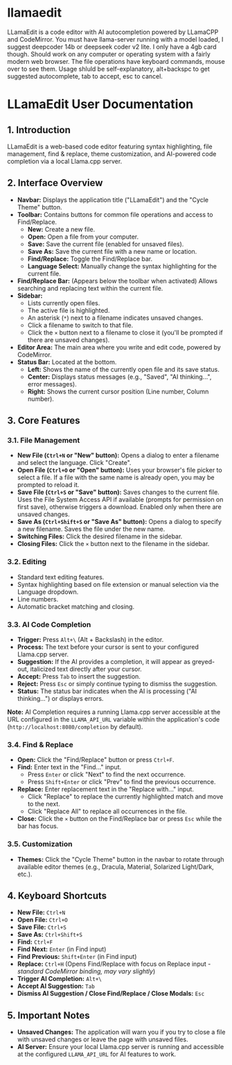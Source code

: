 # llamaedit
LLamaEdit is a code editor with AI autocompletion powered by LLamaCPP and CodeMirror. You must have llama-server running with a model loaded, I suggest deepcoder 14b or deepseek coder v2 lite. I only have a 4gb card though.
Should work on any computer or operating system with a fairly modern web browser.
The file operations have keyboard commands, mouse over to see them. Usage shluld be self-explanatory, alt+backspc to get suggested autocomplete, tab to accept, esc to cancel.

# LLamaEdit User Documentation

## 1. Introduction

LLamaEdit is a web-based code editor featuring syntax highlighting, file management, find & replace, theme customization, and AI-powered code completion via a local Llama.cpp server.

## 2. Interface Overview

*   **Navbar:** Displays the application title ("LLamaEdit") and the "Cycle Theme" button.
*   **Toolbar:** Contains buttons for common file operations and access to Find/Replace.
    *   **New:** Create a new file.
    *   **Open:** Open a file from your computer.
    *   **Save:** Save the current file (enabled for unsaved files).
    *   **Save As:** Save the current file with a new name or location.
    *   **Find/Replace:** Toggle the Find/Replace bar.
    *   **Language Select:** Manually change the syntax highlighting for the current file.
*   **Find/Replace Bar:** (Appears below the toolbar when activated) Allows searching and replacing text within the current file.
*   **Sidebar:**
    *   Lists currently open files.
    *   The active file is highlighted.
    *   An asterisk (`*`) next to a filename indicates unsaved changes.
    *   Click a filename to switch to that file.
    *   Click the `×` button next to a filename to close it (you'll be prompted if there are unsaved changes).
*   **Editor Area:** The main area where you write and edit code, powered by CodeMirror.
*   **Status Bar:** Located at the bottom.
    *   **Left:** Shows the name of the currently open file and its save status.
    *   **Center:** Displays status messages (e.g., "Saved", "AI thinking...", error messages).
    *   **Right:** Shows the current cursor position (Line number, Column number).

## 3. Core Features

### 3.1. File Management

*   **New File (`Ctrl+N` or "New" button):** Opens a dialog to enter a filename and select the language. Click "Create".
*   **Open File (`Ctrl+O` or "Open" button):** Uses your browser's file picker to select a file. If a file with the same name is already open, you may be prompted to reload it.
*   **Save File (`Ctrl+S` or "Save" button):** Saves changes to the current file. Uses the File System Access API if available (prompts for permission on first save), otherwise triggers a download. Enabled only when there are unsaved changes.
*   **Save As (`Ctrl+Shift+S` or "Save As" button):** Opens a dialog to specify a new filename. Saves the file under the new name.
*   **Switching Files:** Click the desired filename in the sidebar.
*   **Closing Files:** Click the `×` button next to the filename in the sidebar.

### 3.2. Editing

*   Standard text editing features.
*   Syntax highlighting based on file extension or manual selection via the Language dropdown.
*   Line numbers.
*   Automatic bracket matching and closing.

### 3.3. AI Code Completion

*   **Trigger:** Press `Alt+\` (Alt + Backslash) in the editor.
*   **Process:** The text before your cursor is sent to your configured Llama.cpp server.
*   **Suggestion:** If the AI provides a completion, it will appear as greyed-out, italicized text directly after your cursor.
*   **Accept:** Press `Tab` to insert the suggestion.
*   **Reject:** Press `Esc` or simply continue typing to dismiss the suggestion.
*   **Status:** The status bar indicates when the AI is processing ("AI thinking...") or displays errors.

**Note:** AI Completion requires a running Llama.cpp server accessible at the URL configured in the `LLAMA_API_URL` variable within the application's code (`http://localhost:8080/completion` by default).

### 3.4. Find & Replace

*   **Open:** Click the "Find/Replace" button or press `Ctrl+F`.
*   **Find:** Enter text in the "Find..." input.
    *   Press `Enter` or click "Next" to find the next occurrence.
    *   Press `Shift+Enter` or click "Prev" to find the previous occurrence.
*   **Replace:** Enter replacement text in the "Replace with..." input.
    *   Click "Replace" to replace the currently highlighted match and move to the next.
    *   Click "Replace All" to replace all occurrences in the file.
*   **Close:** Click the `×` button on the Find/Replace bar or press `Esc` while the bar has focus.

### 3.5. Customization

*   **Themes:** Click the "Cycle Theme" button in the navbar to rotate through available editor themes (e.g., Dracula, Material, Solarized Light/Dark, etc.).

## 4. Keyboard Shortcuts

*   **New File:** `Ctrl+N`
*   **Open File:** `Ctrl+O`
*   **Save File:** `Ctrl+S`
*   **Save As:** `Ctrl+Shift+S`
*   **Find:** `Ctrl+F`
*   **Find Next:** `Enter` (in Find input)
*   **Find Previous:** `Shift+Enter` (in Find input)
*   **Replace:** `Ctrl+H` (Opens Find/Replace with focus on Replace input - *standard CodeMirror binding, may vary slightly*)
*   **Trigger AI Completion:** `Alt+\`
*   **Accept AI Suggestion:** `Tab`
*   **Dismiss AI Suggestion / Close Find/Replace / Close Modals:** `Esc`

## 5. Important Notes

*   **Unsaved Changes:** The application will warn you if you try to close a file with unsaved changes or leave the page with unsaved files.
*   **AI Server:** Ensure your local Llama.cpp server is running and accessible at the configured `LLAMA_API_URL` for AI features to work.
